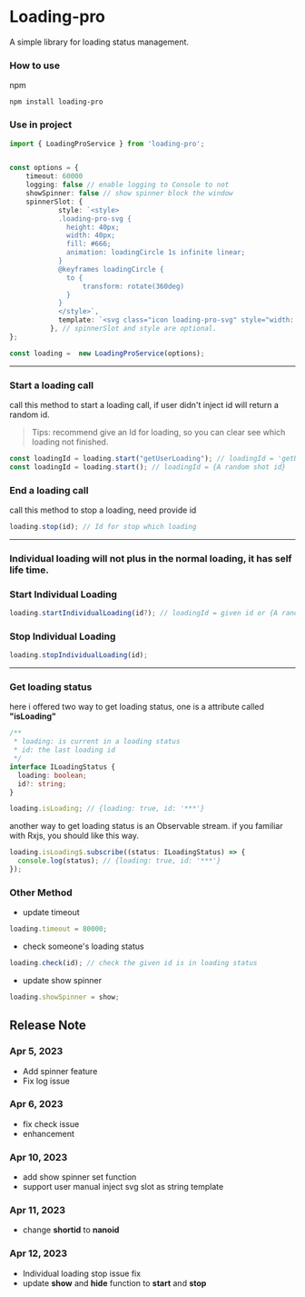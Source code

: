 # Loading-pro

A simple library for loading status management.

### How to use

npm

```
npm install loading-pro
```

### Use in project

```typescript
import { LoadingProService } from 'loading-pro';


const options = {
    timeout: 60000
    logging: false // enable logging to Console to not
    showSpinner: false // show spinner block the window
    spinnerSlot: {
            style: `<style>
            .loading-pro-svg {
              height: 40px;
              width: 40px;
              fill: #666;
              animation: loadingCircle 1s infinite linear;
            }
            @keyframes loadingCircle {
              to {
                  transform: rotate(360deg)
              }
            }
            </style>`,
            template: `<svg class="icon loading-pro-svg" style="width: 1em;height: 1em;vertical-align: middle;fill: currentColor;overflow: hidden;" viewBox="0 0 1024 1024" version="1.1" xmlns="http://www.w3.org/2000/svg" p-id="613"><path d="M384 128a128 128 0 1 1 255.936-0.064A128 128 0 0 1 384 128z m271.552 112.448a128 128 0 1 1 255.936-0.064 128 128 0 0 1-255.936 0.064zM832 512a64 64 0 1 1 128 0 64 64 0 0 1-128 0z m-112.448 271.552a64 64 0 1 1 128 0 64 64 0 0 1-128 0zM448 896a64 64 0 0 1 128 0 64 64 0 0 1-128 0z m-271.552-112.448a64 64 0 0 1 128 0 64 64 0 0 1-128 0z m-32-543.104a96 96 0 0 1 192 0 96 96 0 0 1-192 0zM56 512a72 72 0 1 1 144 0 72 72 0 0 1-144 0z" fill="" p-id="614"></path></svg>`,
          }, // spinnerSlot and style are optional.
};

const loading =  new LoadingProService(options);

```

---

### Start a loading call

call this method to start a loading call, if user didn't inject id
will return a random id.

> Tips: recommend give an Id for loading, so you can clear see which loading not finished.

```typescript
const loadingId = loading.start("getUserLoading"); // loadingId = 'getUserLoading'
const loadingId = loading.start(); // loadingId = {A random shot id}
```

### End a loading call

call this method to stop a loading, need provide id

```typescript
loading.stop(id); // Id for stop which loading
```

---

### Individual loading will not plus in the normal loading, it has self life time.

### Start Individual Loading

```typescript
loading.startIndividualLoading(id?); // loadingId = given id or {A random shot id}
```

### Stop Individual Loading

```typescript
loading.stopIndividualLoading(id);
```

---

### Get loading status

here i offered two way to get loading status, one is a attribute called **"isLoading"**

```typescript
/**
 * loading: is current in a loading status
 * id: the last loading id
 */
interface ILoadingStatus {
  loading: boolean;
  id?: string;
}
```

```typescript
loading.isLoading; // {loading: true, id: '***'}
```

another way to get loading status is an Observable stream.
if you familiar with Rxjs, you should like this way.

```typescript
loading.isLoading$.subscribe((status: ILoadingStatus) => {
  console.log(status); // {loading: true, id: '***'}
});
```

### Other Method

- update timeout

```typescript
loading.timeout = 80000;
```

- check someone's loading status

```typescript
loading.check(id); // check the given id is in loading status
```

- update show spinner

```typescript
loading.showSpinner = show;
```

## Release Note

### Apr 5, 2023

- Add spinner feature
- Fix log issue

### Apr 6, 2023

- fix check issue
- enhancement

### Apr 10, 2023

- add show spinner set function
- support user manual inject svg slot as string template

### Apr 11, 2023

- change **shortid** to **nanoid**

### Apr 12, 2023

- Individual loading stop issue fix
- update **show** and **hide** function to **start** and **stop**
